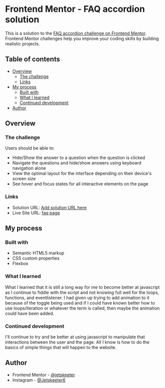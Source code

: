 # Frontend Mentor - FAQ accordion solution

This is a solution to the [FAQ accordion challenge on Frontend Mentor](https://www.frontendmentor.io/challenges/faq-accordion-wyfFdeBwBz). Frontend Mentor challenges help you improve your coding skills by building realistic projects. 

## Table of contents

- [Overview](#overview)
  - [The challenge](#the-challenge)
  - [Links](#links)
- [My process](#my-process)
  - [Built with](#built-with)
  - [What I learned](#what-i-learned)
  - [Continued development](#continued-development)
- [Author](#author)

## Overview

### The challenge

Users should be able to:

- Hide/Show the answer to a question when the question is clicked
- Navigate the questions and hide/show answers using keyboard navigation alone
- View the optimal layout for the interface depending on their device's screen size
- See hover and focus states for all interactive elements on the page

### Links

- Solution URL: [Add solution URL here](https://your-solution-url.com)
- Live Site URL: [faq page](jetskeeter1.github.io/faq-accordion/)

## My process

### Built with

- Semantic HTML5 markup
- CSS custom properties
- Flexbox

### What I learned

What I learned that it is still a long way for me to become better at javascript as I continue to fiddle with the script and not knowing full well for the loops, functions, and eventlistener. I had given up trying to add animation to it because of the toggle being used and if I could have known better how to use loops/iteration or whatever the term is called, then maybe the animation could have been added.

### Continued development

I'll continue to try and be better at using javascript to manipulate that interactions between the user and the page. All I know is how to do the basics of simple things that will happen to the website.

## Author

- Frontend Mentor - [@jetskeeter](https://www.frontendmentor.io/home)
- Instagram - [@Jetskeeter6](https://www.instagram.com/jetskeeter9/?hl=en)
